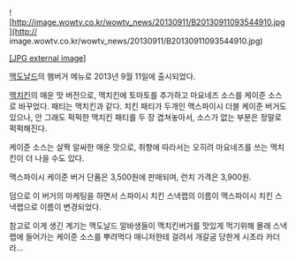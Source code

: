 ![http://image.wowtv.co.kr/wowtv_news/20130911/B20130911093544910.jpg](http://
image.wowtv.co.kr/wowtv_news/20130911/B20130911093544910.jpg)

[[JPG external
image]](http://image.wowtv.co.kr/wowtv_news/20130911/B20130911093544910.jpg)

[맥도날드](%EB%A7%A5%EB%8F%84%EB%82%A0%EB%93%9C.md)의 햄버거 메뉴로 2013년 9월 11일에
출시되었다.

[맥치킨](%EB%A7%A5%EC%B9%98%ED%82%A8.md)의 매운 맛 버전으로, 맥치킨에 토마토를 추가하고 마요네즈 소스를
케이준 소스로 바꾸었다. 패티는 맥치킨과 같다. 치킨 패티가 두개인 맥스파이시 더블 케이준 버거도 있으나, 안 그래도 퍽퍽한 맥치킨 패티를
두 장 겹쳐놓아서, 소스가 없는 부분은 정말로 퍽퍽해진다.

케이준 소스는 살짝 알싸한 매운 맛으로, 취향에 따라서는 오히려 마요네즈를 쓰는 맥치킨이 더 나을 수도 있다.

맥스파이시 케이준 버거 단품은 3,500원에 판매되며, 런치 가격은 3,900원.

덤으로 이 버거의 마케팅을 하면서 스파이시 치킨 스낵랩의 이름이 맥스파이시 치킨 스낵랩으로 이름이 변경되었다.

참고로 이게 생긴 계기는 맥도날드 알바생들이 맥치킨버거를 맛있게 먹기위해 몰래 스낵랩에 들어가는 케이준 소스를 뿌려먹다 매니저한테 걸려서
개갈굼 당한게 시초라 카더라...

